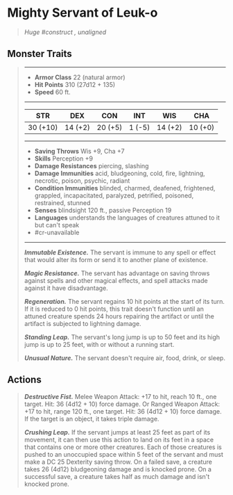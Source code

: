 # Mighty Servant of Leuk-o
>*Huge #construct , unaligned*
## Monster Traits
>___
>- **Armor Class** 22 (natural armor)
>- **Hit Points** 310 (27d12 + 135)
>- **Speed** 60 ft.
>___
>|STR|DEX|CON|INT|WIS|CHA|
>|:---:|:---:|:---:|:---:|:---:|:---:|
>|30 (+10)|14 (+2)|20 (+5)|1 (-5)|14 (+2)|10 (+0)|
>___
>- **Saving Throws** Wis +9, Cha +7
>- **Skills** Perception +9
>- **Damage Resistances** piercing, slashing
>- **Damage Immunities** acid, bludgeoning, cold, fire, lightning, necrotic, poison, psychic, radiant
>- **Condition Immunities** blinded, charmed, deafened, frightened, grappled, incapacitated, paralyzed, petrified, poisoned, restrained, stunned
>- **Senses** blindsight 120 ft., passive Perception 19
>- **Languages** understands the languages of creatures attuned to it but can't speak
>- #cr-unavailable
>___
>***Immutable Existence.*** The servant is immune to any spell or effect that would alter its form or send it to another plane of existence.  
>
>***Magic Resistance.*** The servant has advantage on saving throws against spells and other magical effects, and spell attacks made against it have disadvantage.  
>
>***Regeneration.*** The servant regains 10 hit points at the start of its turn. If it is reduced to 0 hit points, this trait doesn't function until an attuned creature spends 24 hours repairing the artifact or until the artifact is subjected to lightning damage.  
>
>***Standing Leap.*** The servant's long jump is up to 50 feet and its high jump is up to 25 feet, with or without a running start.  
>
>***Unusual Nature.*** The servant doesn't require air, food, drink, or sleep.  
>
## Actions
>***Destructive Fist.*** Melee Weapon Attack: +17 to hit, reach 10 ft., one target. Hit: 36 (4d12 + 10) force damage. Or Ranged Weapon Attack: +17 to hit, range 120 ft., one target. Hit: 36 (4d12 + 10) force damage. If the target is an object, it takes triple damage.  
>
>***Crushing Leap.*** If the servant jumps at least 25 feet as part of its movement, it can then use this action to land on its feet in a space that contains one or more other creatures. Each of those creatures is pushed to an unoccupied space within 5 feet of the servant and must make a DC 25 Dexterity saving throw. On a failed save, a creature takes 26 (4d12) bludgeoning damage and is knocked prone. On a successful save, a creature takes half as much damage and isn't knocked prone.
